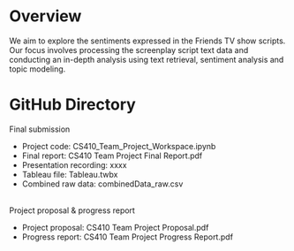 # Overview<br>
We aim to explore the sentiments expressed in the Friends TV show scripts. Our focus involves processing the screenplay script text data and conducting an in-depth analysis using text retrieval, sentiment analysis and topic modeling.<br>

# GitHub Directory<br>

Final submission<br>
* Project code: CS410_Team_Project_Workspace.ipynb<br>
* Final report: CS410 Team Project Final Report.pdf<br>
* Presentation recording: xxxx<br>
* Tableau file: Tableau.twbx<br>
* Combined raw data: combinedData_raw.csv<br>
<br>
Project proposal & progress report<br>

* Project proposal: CS410 Team Project Proposal.pdf<br>
* Progress report: CS410 Team Project Progress Report.pdf<br>
